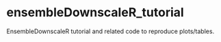 # ensembleDownscaleR_tutorial
EnsembleDownscaleR tutorial and related code to reproduce plots/tables.
